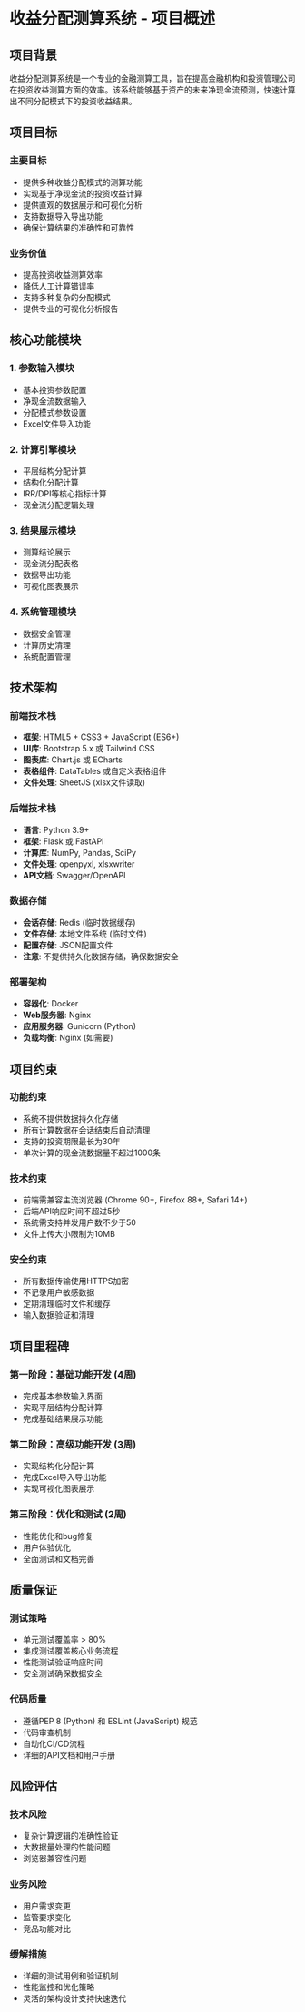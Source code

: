 # 收益分配测算系统 - 项目概述

## 项目背景

收益分配测算系统是一个专业的金融测算工具，旨在提高金融机构和投资管理公司在投资收益测算方面的效率。该系统能够基于资产的未来净现金流预测，快速计算出不同分配模式下的投资收益结果。

## 项目目标

### 主要目标
- 提供多种收益分配模式的测算功能
- 实现基于净现金流的投资收益计算
- 提供直观的数据展示和可视化分析
- 支持数据导入导出功能
- 确保计算结果的准确性和可靠性

### 业务价值
- 提高投资收益测算效率
- 降低人工计算错误率
- 支持多种复杂的分配模式
- 提供专业的可视化分析报告

## 核心功能模块

### 1. 参数输入模块
- 基本投资参数配置
- 净现金流数据输入
- 分配模式参数设置
- Excel文件导入功能

### 2. 计算引擎模块
- 平层结构分配计算
- 结构化分配计算
- IRR/DPI等核心指标计算
- 现金流分配逻辑处理

### 3. 结果展示模块
- 测算结论展示
- 现金流分配表格
- 数据导出功能
- 可视化图表展示

### 4. 系统管理模块
- 数据安全管理
- 计算历史清理
- 系统配置管理

## 技术架构

### 前端技术栈
- **框架**: HTML5 + CSS3 + JavaScript (ES6+)
- **UI库**: Bootstrap 5.x 或 Tailwind CSS
- **图表库**: Chart.js 或 ECharts
- **表格组件**: DataTables 或自定义表格组件
- **文件处理**: SheetJS (xlsx文件读取)

### 后端技术栈
- **语言**: Python 3.9+
- **框架**: Flask 或 FastAPI
- **计算库**: NumPy, Pandas, SciPy
- **文件处理**: openpyxl, xlsxwriter
- **API文档**: Swagger/OpenAPI

### 数据存储
- **会话存储**: Redis (临时数据缓存)
- **文件存储**: 本地文件系统 (临时文件)
- **配置存储**: JSON配置文件
- **注意**: 不提供持久化数据存储，确保数据安全

### 部署架构
- **容器化**: Docker
- **Web服务器**: Nginx
- **应用服务器**: Gunicorn (Python)
- **负载均衡**: Nginx (如需要)

## 项目约束

### 功能约束
- 系统不提供数据持久化存储
- 所有计算数据在会话结束后自动清理
- 支持的投资期限最长为30年
- 单次计算的现金流数据量不超过1000条

### 技术约束
- 前端需兼容主流浏览器 (Chrome 90+, Firefox 88+, Safari 14+)
- 后端API响应时间不超过5秒
- 系统需支持并发用户数不少于50
- 文件上传大小限制为10MB

### 安全约束
- 所有数据传输使用HTTPS加密
- 不记录用户敏感数据
- 定期清理临时文件和缓存
- 输入数据验证和清理

## 项目里程碑

### 第一阶段：基础功能开发 (4周)
- 完成基本参数输入界面
- 实现平层结构分配计算
- 完成基础结果展示功能

### 第二阶段：高级功能开发 (3周)
- 实现结构化分配计算
- 完成Excel导入导出功能
- 实现可视化图表展示

### 第三阶段：优化和测试 (2周)
- 性能优化和bug修复
- 用户体验优化
- 全面测试和文档完善

## 质量保证

### 测试策略
- 单元测试覆盖率 > 80%
- 集成测试覆盖核心业务流程
- 性能测试验证响应时间
- 安全测试确保数据安全

### 代码质量
- 遵循PEP 8 (Python) 和 ESLint (JavaScript) 规范
- 代码审查机制
- 自动化CI/CD流程
- 详细的API文档和用户手册

## 风险评估

### 技术风险
- 复杂计算逻辑的准确性验证
- 大数据量处理的性能问题
- 浏览器兼容性问题

### 业务风险
- 用户需求变更
- 监管要求变化
- 竞品功能对比

### 缓解措施
- 详细的测试用例和验证机制
- 性能监控和优化策略
- 灵活的架构设计支持快速迭代